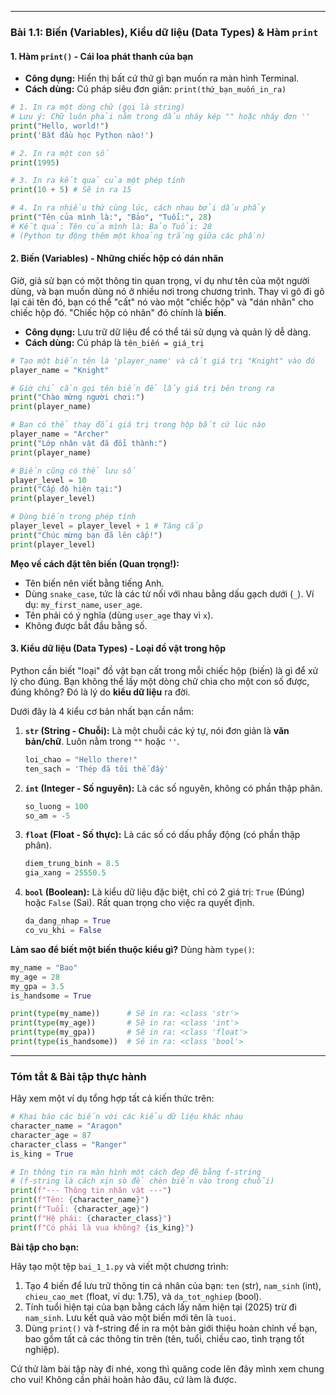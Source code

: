 
---

### **Bài 1.1: Biến (Variables), Kiểu dữ liệu (Data Types) & Hàm `print`**

#### **1. Hàm `print()` - Cái loa phát thanh của bạn**

- **Công dụng:** Hiển thị bất cứ thứ gì bạn muốn ra màn hình Terminal.
- **Cách dùng:** Cú pháp siêu đơn giản: `print(thứ_bạn_muốn_in_ra)`

```python
# 1. In ra một dòng chữ (gọi là string)
# Lưu ý: Chữ luôn phải nằm trong dấu nháy kép "" hoặc nháy đơn ''
print("Hello, world!")
print('Bắt đầu học Python nào!')

# 2. In ra một con số
print(1995)

# 3. In ra kết quả của một phép tính
print(10 + 5) # Sẽ in ra 15

# 4. In ra nhiều thứ cùng lúc, cách nhau bởi dấu phẩy
print("Tên của mình là:", "Bảo", "Tuổi:", 28)
# Kết quả: Tên của mình là: Bảo Tuổi: 28
# (Python tự động thêm một khoảng trắng giữa các phần)
```

#### **2. Biến (Variables) - Những chiếc hộp có dán nhãn**

Giờ, giả sử bạn có một thông tin quan trọng, ví dụ như tên của một người dùng, và bạn muốn dùng nó ở nhiều nơi trong chương trình. Thay vì gõ đi gõ lại cái tên đó, bạn có thể "cất" nó vào một "chiếc hộp" và "dán nhãn" cho chiếc hộp đó. "Chiếc hộp có nhãn" đó chính là **biến**.

- **Công dụng:** Lưu trữ dữ liệu để có thể tái sử dụng và quản lý dễ dàng.
- **Cách dùng:** Cú pháp là `tên_biến = giá_trị`

```python
# Tạo một biến tên là 'player_name' và cất giá trị "Knight" vào đó
player_name = "Knight"

# Giờ chỉ cần gọi tên biến để lấy giá trị bên trong ra
print("Chào mừng người chơi:")
print(player_name)

# Bạn có thể thay đổi giá trị trong hộp bất cứ lúc nào
player_name = "Archer"
print("Lớp nhân vật đã đổi thành:")
print(player_name)

# Biến cũng có thể lưu số
player_level = 10
print("Cấp độ hiện tại:")
print(player_level)

# Dùng biến trong phép tính
player_level = player_level + 1 # Tăng cấp
print("Chúc mừng bạn đã lên cấp!")
print(player_level)
```

**Mẹo về cách đặt tên biến (Quan trọng!):**

- Tên biến nên viết bằng tiếng Anh.
- Dùng `snake_case`, tức là các từ nối với nhau bằng dấu gạch dưới (`_`). Ví dụ: `my_first_name`, `user_age`.
- Tên phải có ý nghĩa (dùng `user_age` thay vì `x`).
- Không được bắt đầu bằng số.

#### **3. Kiểu dữ liệu (Data Types) - Loại đồ vật trong hộp**

Python cần biết "loại" đồ vật bạn cất trong mỗi chiếc hộp (biến) là gì để xử lý cho đúng. Bạn không thể lấy một dòng chữ chia cho một con số được, đúng không? Đó là lý do **kiểu dữ liệu** ra đời.

Dưới đây là 4 kiểu cơ bản nhất bạn cần nắm:

1. **`str` (String - Chuỗi):** Là một chuỗi các ký tự, nói đơn giản là **văn bản/chữ**. Luôn nằm trong `""` hoặc `''`.
   ```python
   loi_chao = "Hello there!"
   ten_sach = 'Thép đã tôi thế đấy'
   ```
2. **`int` (Integer - Số nguyên):** Là các số nguyên, không có phần thập phân.
   ```python
   so_luong = 100
   so_am = -5
   ```
3. **`float` (Float - Số thực):** Là các số có dấu phẩy động (có phần thập phân).
   ```python
   diem_trung_binh = 8.5
   gia_xang = 25550.5
   ```
4. **`bool` (Boolean):** Là kiểu dữ liệu đặc biệt, chỉ có 2 giá trị: `True` (Đúng) hoặc `False` (Sai). Rất quan trọng cho việc ra quyết định.
   ```python
   da_dang_nhap = True
   co_vu_khi = False
   ```

**Làm sao để biết một biến thuộc kiểu gì?** Dùng hàm `type()`:

```python
my_name = "Bao"
my_age = 28
my_gpa = 3.5
is_handsome = True

print(type(my_name))      # Sẽ in ra: <class 'str'>
print(type(my_age))       # Sẽ in ra: <class 'int'>
print(type(my_gpa))       # Sẽ in ra: <class 'float'>
print(type(is_handsome))  # Sẽ in ra: <class 'bool'>
```

---

### **Tóm tắt & Bài tập thực hành**

Hãy xem một ví dụ tổng hợp tất cả kiến thức trên:

```python
# Khai báo các biến với các kiểu dữ liệu khác nhau
character_name = "Aragon"
character_age = 87
character_class = "Ranger"
is_king = True

# In thông tin ra màn hình một cách đẹp đẽ bằng f-string
# (f-string là cách xịn sò để chèn biến vào trong chuỗi)
print(f"--- Thông tin nhân vật ---")
print(f"Tên: {character_name}")
print(f"Tuổi: {character_age}")
print(f"Hệ phái: {character_class}")
print(f"Có phải là vua không? {is_king}")
```

**Bài tập cho bạn:**

Hãy tạo một tệp `bai_1_1.py` và viết một chương trình:

1. Tạo 4 biến để lưu trữ thông tin cá nhân của bạn: `ten` (str), `nam_sinh` (int), `chieu_cao_met` (float, ví dụ: 1.75), và `da_tot_nghiep` (bool).
2. Tính tuổi hiện tại của bạn bằng cách lấy năm hiện tại (2025) trừ đi `nam_sinh`. Lưu kết quả vào một biến mới tên là `tuoi`.
3. Dùng `print()` và f-string để in ra một bản giới thiệu hoàn chỉnh về bạn, bao gồm tất cả các thông tin trên (tên, tuổi, chiều cao, tình trạng tốt nghiệp).

Cứ thử làm bài tập này đi nhé, xong thì quăng code lên đây mình xem chung cho vui! Không cần phải hoàn hảo đâu, cứ làm là được.
